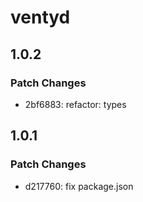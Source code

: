 # ventyd

## 1.0.2

### Patch Changes

- 2bf6883: refactor: types

## 1.0.1

### Patch Changes

- d217760: fix package.json
